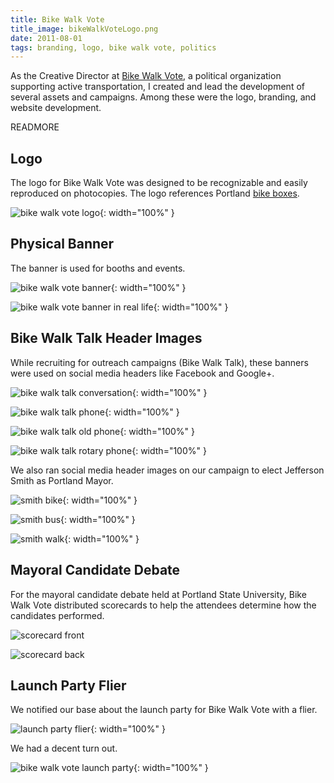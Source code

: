 ```yaml
---
title: Bike Walk Vote
title_image: bikeWalkVoteLogo.png
date: 2011-08-01
tags: branding, logo, bike walk vote, politics
---
```


As the Creative Director at [Bike Walk Vote](http://bikewalkvote.org), a political 
organization supporting active transportation, I created and lead the development
of several assets and campaigns. Among these were the logo, branding, and website
development.

READMORE

## Logo

The logo for Bike Walk Vote was designed to be recognizable and easily reproduced
on photocopies. The logo references Portland [bike boxes][bikebox].

![bike walk vote logo](/images/bikeWalkVoteLogo.png){: width="100%" }

## Physical Banner

The banner is used for booths and events.

![bike walk vote banner](/images/BWVHorizontal3x10.min.jpg){: width="100%" }

![bike walk vote banner in real life](/images/banner-in-life.min.jpg){: width="100%" }

## Bike Walk Talk Header Images

While recruiting for outreach campaigns (Bike Walk Talk), these banners were 
used on social media headers like Facebook and Google+.

![bike walk talk conversation](/images/conversation001.min.jpg){: width="100%" }

![bike walk talk phone](/images/phone001.min.jpg){: width="100%" }

![bike walk talk old phone](/images/phone002.min.jpg){: width="100%" }

![bike walk talk rotary phone](/images/phone003.min.jpg){: width="100%" }

We also ran social media header images on our campaign to elect Jefferson Smith
as Portland Mayor.

![smith bike](/images/smith-bike.min.png){: width="100%" }

![smith bus](/images/smith-bus.min.png){: width="100%" }

![smith walk](/images/smith-walk.min.png){: width="100%" }

## Mayoral Candidate Debate

For the mayoral candidate debate held at Portland State University, Bike Walk 
Vote distributed scorecards to help the attendees determine how the candidates
performed.

![scorecard front](/images/bwv-candidate-stackup-1.min.jpg)

![scorecard back](/images/bwv-candidate-stackup-2.min.jpg)

## Launch Party Flier

We notified our base about the launch party for Bike Walk Vote with a flier. 

![launch party flier](/images/flyer_v0_normal.min.png){: width="100%" }

We had a decent turn out.

![bike walk vote launch party](/images/launchparty-turnout.min.jpg){: width="100%" }

[bikebox]: http://www.portlandoregon.gov/transportation/article/185112

